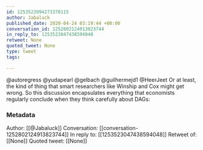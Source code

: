 ```yaml
---
id: 1253523994273370115
author: Jabaluck
published_date: 2020-04-24 03:19:44 +00:00
conversation_id: 1252802124913823744
in_reply_to: 1253523047438594048
retweet: None
quoted_tweet: None
type: tweet
tags:

---
```


@autoregress @yudapearl @gelbach @guilhermejd1 @HeerJeet Or at least, the kind of thing that smart researchers like Winship and Cox might get wrong. So this discussion encapsulates everything that economists regularly conclude when they think carefully about DAGs:

### Metadata

Author: [[@Jabaluck]]
Conversation: [[conversation-1252802124913823744]]
In reply to: [[1253523047438594048]]
Retweet of: [[None]]
Quoted tweet: [[None]]
